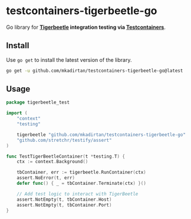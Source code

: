 # testcontainers-tigerbeetle-go

Go library for **[Tigerbeetle](https://tigerbeetle.com/) integration testing via
[Testcontainers](https://testcontainers.com/)**.

## Install

Use `go get` to install the latest version of the library.

```bash
go get -u github.com/mkadirtan/testcontainers-tigerbeetle-go@latest
```

## Usage

```go
package tigerbeetle_test

import (
	"context"
	"testing"

	tigerbeetle "github.com/mkadirtan/testcontainers-tigerbeetle-go"
	"github.com/stretchr/testify/assert"
)

func TestTigerBeetleContainer(t *testing.T) {
	ctx := context.Background()

	tbContainer, err := tigerbeetle.RunContainer(ctx)
	assert.NoError(t, err)
	defer func() { _ = tbContainer.Terminate(ctx) }()

	// Add test logic to interact with TigerBeetle
	assert.NotEmpty(t, tbContainer.Host)
	assert.NotEmpty(t, tbContainer.Port)
}

```